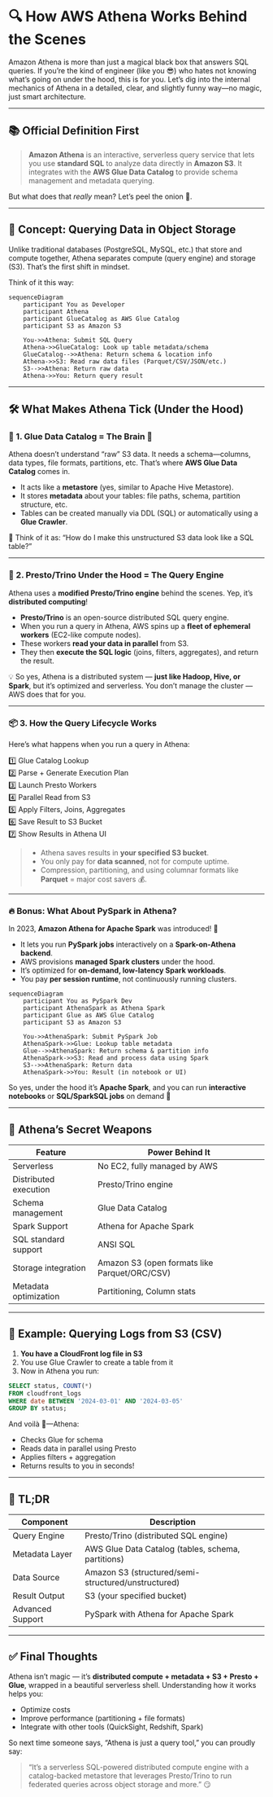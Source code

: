 # 🔍 How AWS Athena Works Behind the Scenes

Amazon Athena is more than just a magical black box that answers SQL queries. If you’re the kind of engineer (like you 😎) who hates not knowing what’s going on under the hood, this is for you. Let’s dig into the internal mechanics of Athena in a detailed, clear, and slightly funny way—no magic, just smart architecture.

---

## 📚 Official Definition First

> **Amazon Athena** is an interactive, serverless query service that lets you use **standard SQL** to analyze data directly in **Amazon S3**. It integrates with the **AWS Glue Data Catalog** to provide schema management and metadata querying.

But what does that _really_ mean? Let’s peel the onion 🧅.

---

## 🧠 Concept: Querying Data in Object Storage

Unlike traditional databases (PostgreSQL, MySQL, etc.) that store and compute together, Athena separates compute (query engine) and storage (S3). That’s the first shift in mindset.

Think of it this way:

```mermaid
sequenceDiagram
    participant You as Developer
    participant Athena
    participant GlueCatalog as AWS Glue Catalog
    participant S3 as Amazon S3

    You->>Athena: Submit SQL Query
    Athena->>GlueCatalog: Look up table metadata/schema
    GlueCatalog-->>Athena: Return schema & location info
    Athena->>S3: Read raw data files (Parquet/CSV/JSON/etc.)
    S3-->>Athena: Return raw data
    Athena->>You: Return query result
```

---

## 🛠️ What Makes Athena Tick (Under the Hood)

### 🔄 1. **Glue Data Catalog = The Brain 🧠**

Athena doesn’t understand “raw” S3 data. It needs a schema—columns, data types, file formats, partitions, etc. That’s where **AWS Glue Data Catalog** comes in.

- It acts like a **metastore** (yes, similar to Apache Hive Metastore).
- It stores **metadata** about your tables: file paths, schema, partition structure, etc.
- Tables can be created manually via DDL (SQL) or automatically using a **Glue Crawler**.

📌 Think of it as: “How do I make this unstructured S3 data look like a SQL table?”

---

### 🧠 2. **Presto/Trino Under the Hood = The Query Engine**

Athena uses a **modified Presto/Trino engine** behind the scenes. Yep, it’s **distributed computing**!

- **Presto/Trino** is an open-source distributed SQL query engine.
- When you run a query in Athena, AWS spins up a **fleet of ephemeral workers** (EC2-like compute nodes).
- These workers **read your data in parallel** from S3.
- They then **execute the SQL logic** (joins, filters, aggregates), and return the result.

💡 So yes, Athena is a distributed system — **just like Hadoop, Hive, or Spark**, but it’s optimized and serverless. You don’t manage the cluster — AWS does that for you.

---

### 📦 3. **How the Query Lifecycle Works**

Here’s what happens when you run a query in Athena:

1️⃣ Glue Catalog Lookup  
2️⃣ Parse + Generate Execution Plan  
3️⃣ Launch Presto Workers  
4️⃣ Parallel Read from S3  
5️⃣ Apply Filters, Joins, Aggregates  
6️⃣ Save Result to S3 Bucket  
7️⃣ Show Results in Athena UI

> - Athena saves results in **your specified S3 bucket**.
> - You only pay for **data scanned**, not for compute uptime.
> - Compression, partitioning, and using columnar formats like **Parquet** = major cost savers 💰.

---

### 🔥 Bonus: What About PySpark in Athena?

In 2023, **Amazon Athena for Apache Spark** was introduced! 🎉

- It lets you run **PySpark jobs** interactively on a **Spark-on-Athena backend**.
- AWS provisions **managed Spark clusters** under the hood.
- It’s optimized for **on-demand, low-latency Spark workloads**.
- You pay **per session runtime**, not continuously running clusters.

```mermaid
sequenceDiagram
    participant You as PySpark Dev
    participant AthenaSpark as Athena Spark
    participant Glue as AWS Glue Catalog
    participant S3 as Amazon S3

    You->>AthenaSpark: Submit PySpark Job
    AthenaSpark->>Glue: Lookup table metadata
    Glue-->>AthenaSpark: Return schema & partition info
    AthenaSpark->>S3: Read and process data using Spark
    S3-->>AthenaSpark: Return data
    AthenaSpark->>You: Result (in notebook or UI)
```

So yes, under the hood it’s **Apache Spark**, and you can run **interactive notebooks** or **SQL/SparkSQL jobs** on demand 🚀

---

## 🎯 Athena’s Secret Weapons

| Feature               | Power Behind It                               |
| --------------------- | --------------------------------------------- |
| Serverless            | No EC2, fully managed by AWS                  |
| Distributed execution | Presto/Trino engine                           |
| Schema management     | Glue Data Catalog                             |
| Spark Support         | Athena for Apache Spark                       |
| SQL standard support  | ANSI SQL                                      |
| Storage integration   | Amazon S3 (open formats like Parquet/ORC/CSV) |
| Metadata optimization | Partitioning, Column stats                    |

---

## 🧪 Example: Querying Logs from S3 (CSV)

1. **You have a CloudFront log file in S3**
2. You use Glue Crawler to create a table from it
3. Now in Athena you run:

```sql
SELECT status, COUNT(*)
FROM cloudfront_logs
WHERE date BETWEEN '2024-03-01' AND '2024-03-05'
GROUP BY status;
```

And voilà 🎉—Athena:

- Checks Glue for schema
- Reads data in parallel using Presto
- Applies filters + aggregation
- Returns results to you in seconds!

---

## 🧠 TL;DR

| Component        | Description                                         |
| ---------------- | --------------------------------------------------- |
| Query Engine     | Presto/Trino (distributed SQL engine)               |
| Metadata Layer   | AWS Glue Data Catalog (tables, schema, partitions)  |
| Data Source      | Amazon S3 (structured/semi-structured/unstructured) |
| Result Output    | S3 (your specified bucket)                          |
| Advanced Support | PySpark with Athena for Apache Spark                |

---

## ✅ Final Thoughts

Athena isn’t magic — it’s **distributed compute + metadata + S3 + Presto + Glue**, wrapped in a beautiful serverless shell. Understanding how it works helps you:

- Optimize costs
- Improve performance (partitioning + file formats)
- Integrate with other tools (QuickSight, Redshift, Spark)

So next time someone says, “Athena is just a query tool,” you can proudly say:

> “It’s a serverless SQL-powered distributed compute engine with a catalog-backed metastore that leverages Presto/Trino to run federated queries across object storage and more.” 😏
